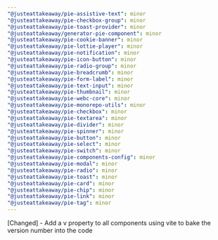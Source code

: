 ```yaml
---
"@justeattakeaway/pie-assistive-text": minor
"@justeattakeaway/pie-checkbox-group": minor
"@justeattakeaway/pie-toast-provider": minor
"@justeattakeaway/generator-pie-component": minor
"@justeattakeaway/pie-cookie-banner": minor
"@justeattakeaway/pie-lottie-player": minor
"@justeattakeaway/pie-notification": minor
"@justeattakeaway/pie-icon-button": minor
"@justeattakeaway/pie-radio-group": minor
"@justeattakeaway/pie-breadcrumb": minor
"@justeattakeaway/pie-form-label": minor
"@justeattakeaway/pie-text-input": minor
"@justeattakeaway/pie-thumbnail": minor
"@justeattakeaway/pie-webc-core": minor
"@justeattakeaway/pie-monorepo-utils": minor
"@justeattakeaway/pie-checkbox": minor
"@justeattakeaway/pie-textarea": minor
"@justeattakeaway/pie-divider": minor
"@justeattakeaway/pie-spinner": minor
"@justeattakeaway/pie-button": minor
"@justeattakeaway/pie-select": minor
"@justeattakeaway/pie-switch": minor
"@justeattakeaway/pie-components-config": minor
"@justeattakeaway/pie-modal": minor
"@justeattakeaway/pie-radio": minor
"@justeattakeaway/pie-toast": minor
"@justeattakeaway/pie-card": minor
"@justeattakeaway/pie-chip": minor
"@justeattakeaway/pie-link": minor
"@justeattakeaway/pie-tag": minor
---
```


[Changed] - Add a v property to all components using vite to bake the version number into the code
